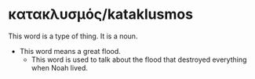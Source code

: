 # κατακλυσμός/kataklusmos
This word is a type of thing. It is a noun.

* This word means a great flood.
    * This word is used to talk about the flood that destroyed everything when Noah lived. 
